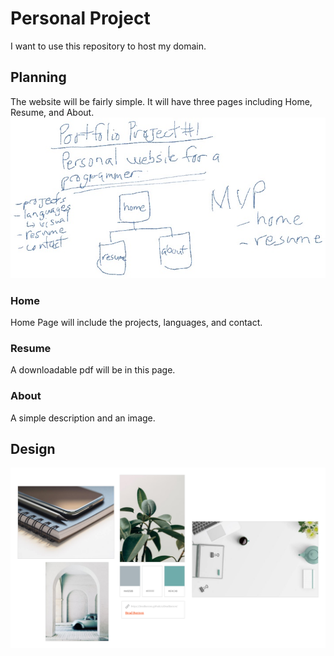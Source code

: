# Personal Project
I want to use this repository to host my domain. 

## Planning
The website will be fairly simple. It will have three pages including Home, Resume, and About. 
![website-planning](images/web-planning.JPG)
### Home
Home Page will include the projects, languages, and contact. 

### Resume
A downloadable pdf will be in this page.

### About
A simple description and an image.

## Design
![moodboard](images/web-moodboard.png)
